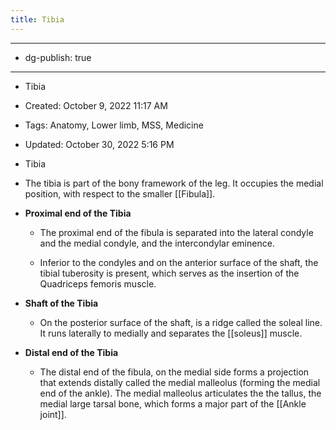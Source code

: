 ```yaml
---
title: Tibia
---
```


- --

- dg-publish: true

- --

- Tibia

- Created: October 9, 2022 11:17 AM

- Tags: Anatomy, Lower limb, MSS, Medicine

- Updated: October 30, 2022 5:16 PM

- Tibia

- The tibia is part of the bony framework of the leg. It occupies the medial position, with respect to the smaller [[Fibula]].

- **Proximal end of the Tibia**
	 - The proximal end of the fibula is separated into the lateral condyle and the medial condyle, and the intercondylar eminence.

	 - Inferior to the condyles and on the anterior surface of the shaft, the tibial tuberosity is present, which serves as the insertion of the Quadriceps femoris muscle.

- **Shaft of the Tibia**
	 - On the posterior surface of the shaft, is a ridge called the soleal line. It runs laterally to medially and separates the [[soleus]] muscle.

- **Distal end of the Tibia**
	 - The distal end of the fibula, on the medial side forms a projection that extends distally called the medial malleolus (forming the medial end of the ankle). The medial malleolus articulates the the tallus, the medial large tarsal bone, which forms a major part of the [[Ankle joint]].
